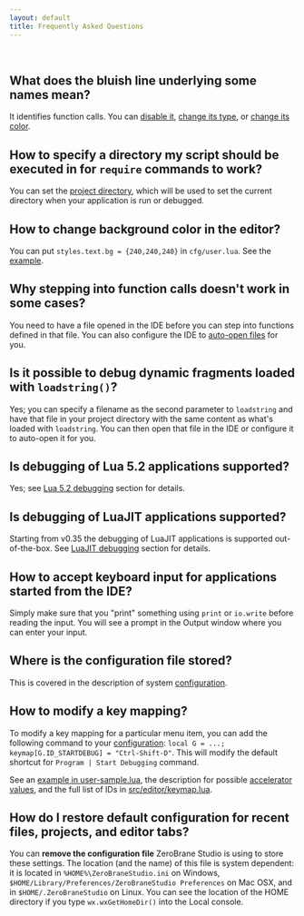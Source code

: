 ```yaml
---
layout: default
title: Frequently Asked Questions
---
```


<ul id='toc'>&nbsp;</ul>

## What does the bluish line underlying some names mean?

It identifies function calls. 
You can [disable it](https://github.com/pkulchenko/ZeroBraneStudio/blob/master/cfg/user-sample.lua#L98),
[change its type](https://github.com/pkulchenko/ZeroBraneStudio/blob/master/cfg/user-sample.lua#L104),
or [change its color](https://github.com/pkulchenko/ZeroBraneStudio/blob/master/cfg/user-sample.lua#L101).

## How to specify a directory my script should be executed in for `require` commands to work?

You can set the [project directory](doc-getting-started.html#project_directory), which will be used to set the current directory when your application is run or debugged.

## How to change background color in the editor?

You can put `styles.text.bg = {240,240,240}` in `cfg/user.lua`. See the [example](https://github.com/pkulchenko/ZeroBraneStudio/blob/master/cfg/user-sample.lua).

## Why stepping into function calls doesn't work in some cases?

You need to have a file opened in the IDE before you can step into functions defined in that file.
You can also configure the IDE to [auto-open files](https://github.com/pkulchenko/ZeroBraneStudio/blob/master/cfg/user-sample.lua#L71) for you.

## Is it possible to debug dynamic fragments loaded with `loadstring()`?

Yes; you can specify a filename as the second parameter to `loadstring` and have that file in your project directory with the same content as what's loaded with `loadstring`.
You can then open that file in the IDE or configure it to auto-open it for you.

## Is debugging of Lua 5.2 applications supported?

Yes; see [Lua 5.2 debugging](doc-lua52-debugging.html) section for details.

## Is debugging of LuaJIT applications supported?

Starting from v0.35 the debugging of LuaJIT applications is supported out-of-the-box.
See [LuaJIT debugging](doc-luajit-debugging.html) section for details.

## How to accept keyboard input for applications started from the IDE?

Simply make sure that you "print" something using `print` or `io.write` before reading the input.
You will see a prompt in the Output window where you can enter your input.

## Where is the configuration file stored?

This is covered in the description of system [configuration](doc-configuration.html).

## How to modify a key mapping?

To modify a key mapping for a particular menu item, you can add the following command to your [configuration](doc-configuration.html):
`local G = ...; keymap[G.ID_STARTDEBUG] = "Ctrl-Shift-D"`.
This will modify the default shortcut for `Program | Start Debugging` command.

See an [example in user-sample.lua](https://github.com/pkulchenko/ZeroBraneStudio/blob/master/cfg/user-sample.lua#L18),
the description for possible [accelerator values](https://github.com/pkulchenko/ZeroBraneStudio/blob/master/src/editor/keymap.lua#L4),
and the full list of IDs in [src/editor/keymap.lua](https://github.com/pkulchenko/ZeroBraneStudio/blob/master/src/editor/keymap.lua).

## How do I restore default configuration for recent files, projects, and editor tabs?

You can **remove the configuration file** ZeroBrane Studio is using to store these settings.
The location (and the name) of this file is system dependent:
it is located in `%HOME%\ZeroBraneStudio.ini` on Windows,
`$HOME/Library/Preferences/ZeroBraneStudio Preferences` on Mac OSX, and in
`$HOME/.ZeroBraneStudio` on Linux. 
You can see the location of the HOME directory if you type `wx.wxGetHomeDir()` into the Local console.
